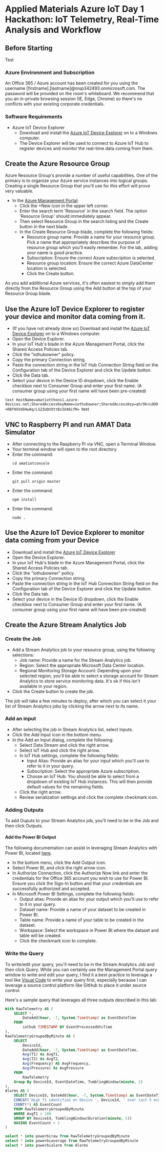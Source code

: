 # Applied Materials Azure IoT Day 1 Hackathon: IoT Telemetry, Real-Time Analysis and Workflow

## Before Starting
Test

### Azure Environment and Subscription

An Office 365 / Azure account has been created for you using the username
[firstname].[lastname]@msp342493.onmicrosoft.com. The password will be provided on the room's whiteboard.
We recommend that you an in-private browsing session (IE, Edge, Chrome) so there's no conflicts
with your existing corporate credentials.

### Software Requirements

- Azure IoT Device Explorer
    - Download and install the [Azure IoT Device Explorer](https://github.com/Azure/azure-iot-sdks/releases/download/2016-11-17/SetupDeviceExplorer.msi) on
    to a Windows computer.
    - The Device Explorer will be used to connect to Azure IoT Hub to register devices and monitor
    the real-time data coming from them.

## Create the Azure Resource Group
Azure Resource Group's provide a number of useful capabilities. One of the primary is to organize your Azure service instances into
logical groups. Creating a single Resource Group that you'll use for this effort will prove very valuable.

- In the [Azure Management Portal](https://portal.azure.com):
    - Click the +New icon in the upper left corner.
    - Enter the search term 'Resource' in the search field. The option 'Resource Group' should immediately appear.
    - Then select Resource Group in the search listing and the Create button in the next blade.
    - In the Create Resource Group blade, complete the following fields:
        - Resource group name: Provide a name for your resource group. Pick a name that appropriately describes the purpose of
        resource group which you'll easily remember. For the lab, adding your name is good practice.
        - Subscription: Ensure the correct Azure subscription is selected.
        - Resource group location: Ensure the correct Azure DataCenter location is selected.
        - Click the Create button.

As you add additional Azure services, it's often easiest to simply add them directly from the Resource Group using the
Add button at the top of your Resource Group blade.

## Use the Azure IoT Device Explorer to register your device and monitor data coming from it.

- (If you have not already done so) Download and install the [Azure IoT Device Explorer](https://github.com/Azure/azure-iot-sdks/releases/download/2016-11-17/SetupDeviceExplorer.msi)
on to a Windows computer.
- Open the Device Explorer.
- In your IoT Hub's blade in the Azure Management Portal, click the Shared Access Policies tab.
- Click the "iothubowner" policy.
- Copy the primary Connection string.
- Paste the connection string in the IoT Hub Connection String field on the Configuration tab of the Device Explorer
and click the Update button.
- Click the Data tab.
- Select your device in the Device ID dropdown, click the Enable checkbox next to Consumer Group and enter your first name.
(A consumer group using your first name will have been pre-created)

`text
HostName=amatiotthons1.azure-devices.net;SharedAccessKeyName=iothubowner;SharedAccessKey=qh/9k+LOOO+RBf9XVdO4w8q/LSZIUQVXttBzIU48ifM=
`text

## VNC to Raspberry PI and run AMAT Data Simulator
- After connecting to the Raspberry Pi via VNC, open a Terminal Window.
- Your terminal window will open to the root directory.
- Enter the command:
    ```text
    cd amatiotconsole
    ```
- Enter the command:
    ```text
    git pull origin master
    ```
- Enter the command:
    ```text
    npm install
    ```
- Enter the command:
    ```text
    node .
    ```

## Use the Azure IoT Device Explorer to monitor data coming from your Device

- Download and install the [Azure IoT Device Explorer](https://github.com/Azure/azure-iot-sdks/releases/download/2016-11-17/SetupDeviceExplorer.msi)
- Open the Device Explorer.
- In your IoT Hub's blade in the Azure Management Portal, click the Shared Access Policies tab.
- Click the "iothubowner" policy.
- Copy the primary Connection string.
- Paste the connection string in the IoT Hub Connection String field on the Configuration tab of the Device Explorer
and click the Update button.
- Click the Data tab.
- Select your device in the Device ID dropdown, click the Enable checkbox next to Consumer Group and enter your first name.
(A consumer group using your first name will have been pre-created)

## Create the Azure Stream Analytics Job

### Create the Job
- Add a Stream Analytics job to your resource group, using the following selections:
    - Job name: Provide a name for the Stream Analytics job.
    - Region: Select the appropriate Microsoft Data Center location.
    - Regional Monitoring Storage Account: Depending upon your selected region, you'll be able to select a storage account
    for Stream Analytics to store service monitoring data. It's ok if this isn't available in your region.
- Click the Create button to create the job.

The job will take a few minutes to deploy, after which you can select it your list of Stream Analytics jobs by clicking
the arrow next to its name.

### Add an input
- After selecting the job in Stream Analytics list, select Inputs.
- Click the Add Input icon in the bottom menu.
- In the Add an Input dialog, complete the following:
    - Select Data Stream and click the right arrow.
    - Select IoT Hub and click the right arrow.
    - In IoT Hub settings, complete the following fields:
        - Input Alias: Provide an alias for your input which you'll use to refer to it in your query.
        - Subscription: Select the appropriate Azure subscription.
        - Choose an IoT Hub: You should be able to select from a dropdown of existing IoT Hub instances. This will
        then provide default values for the remaining fields.
    - Click the right arrow.
    - Review serialization settings and click the complete checkmark icon.

### Adding Outputs
To add Ouputs to your Stream Analytics job, you'll need to be in the Job and then click Outputs.

#### Add the Power BI Output
The following documentation can assist in leveraging Stream Analytics with Power BI,
located [here](https://docs.microsoft.com/en-us/azure/stream-analytics/stream-analytics-power-bi-dashboard).

- In the bottom menu, click the Add Output icon.
- Select Power BI, and click the right arrow icon.
- In Authorize Connection, click the Authorize Now link and enter the credentials for the Office 365 account you wish
to use for Power BI. Ensure you click the Sign-In button and that your credentials are successfully authorized and accepted.
- In Microsoft Power BI Settings, complete the following fields:
    - Output alias: Provide an alias for your output which you'll use to refer to it in your query.
    - Dataset name: Provide a name of your dataset to be created in Power BI.
    - Table name: Provide a name of your table to be created in the dataset.
    - Workspace: Select the workspace in Power BI where the dataset and table will be created.
    - Click the checkmark icon to complete.

### Write the Query
To write/edit your query, you'll need to be in the Stream Analytics Job and then click Query. While you can certainly use
the Management Portal query window to write and edit your query, I find it a best practice to leverage a tool like
[Visual Code](https://code.visualstudio.com) to write your query first, especially because I can leverage a source control
platform like GitHub to place it under source control.

Here's a sample query that leverages all three outputs described in this lab:

```sql
With RawTelemetry AS (
    SELECT *,
        DateAdd(hour, -7, System.TimeStamp) as EventDateTime
    FROM
        iothub TIMESTAMP BY EventProcessedUtcTime
),
RawTelemetryGroupedByMinute AS (
    SELECT
        DeviceId,
        DateAdd(hour, -7, System.TimeStamp) as EventDateTime,
        Avg(T1) As AvgT1, 
        Avg(T2) As AvgT2,
        Avg(Frequency) AS AvgFrequency,
        Avg(Pressure) As AvgPressure
    FROM
        RawTelemetry 
    Group By DeviceId, EventDateTime, TumblingWindow(minute, 1)
),
Alarms AS (
    SELECT DeviceId, DateAdd(hour, -7, System.TimeStamp) as EventDateTime, 'HighTemperatureAlarm' As AlarmType,
    CONCAT('High T1 identified on Device ', DeviceId, ' over last 5 minutes.') as AlarmDetail,
    COUNT(*) AS EventCount
    FROM RawTelemetryGroupedByMinute
    WHERE AvgT1 > 100
    GROUP BY DeviceId, TumblingWindow(Duration(minute, 5)) 
    HAVING EventCount > 2
)

select * into powerbiraw from RawTelemetryGroupedByMinute
select * into powerbiaverage from RawTelemetryGroupedByMinute
select * into powerbialarm from Alarms
```

